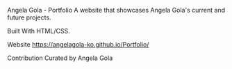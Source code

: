 Angela Gola - Portfolio
A website that showcases Angela Gola's current and future projects.

Built With HTML/CSS.

Website https://angelagola-ko.github.io/Portfolio/

Contribution Curated by Angela Gola